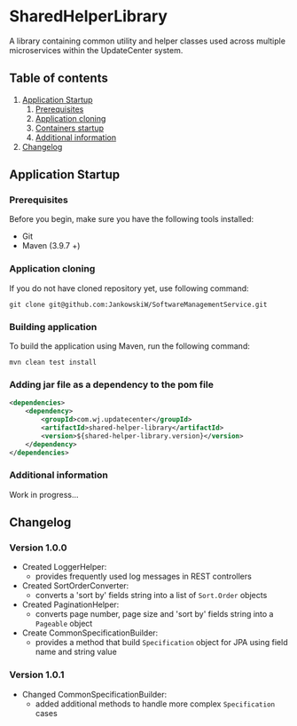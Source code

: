 # SharedHelperLibrary
A library containing common utility and helper classes used across 
multiple microservices within the UpdateCenter system.

## Table of contents
1. [Application Startup](#application-startup)
   1. [Prerequisites](#prerequisites)
   2. [Application cloning](#application-cloning)
   3. [Containers startup](#containers-startup)
   4. [Additional information](#additional-information)
2. [Changelog](#changelog)

## Application Startup

### Prerequisites
Before you begin, make sure you have the following tools installed:
- Git
- Maven (3.9.7 +)

### Application cloning
If you do not have cloned repository yet, use following command:
  ```
  git clone git@github.com:JankowskiW/SoftwareManagementService.git
  ```

### Building application
To build the application using Maven, run the following command:
```
mvn clean test install
```

### Adding jar file as a dependency to the pom file
```xml
<dependencies>
    <dependency>
        <groupId>com.wj.updatecenter</groupId>
        <artifactId>shared-helper-library</artifactId>
        <version>${shared-helper-library.version}</version>
    </dependency>
</dependencies>
```

### Additional information
Work in progress...

## Changelog

### Version 1.0.0
- Created LoggerHelper:
  - provides frequently used log messages in REST controllers
- Created SortOrderConverter:
  - converts a 'sort by' fields string into a list of `Sort.Order` objects
- Created PaginationHelper:
  - converts page number, page size and 'sort by' fields string into a `Pageable` object
- Create CommonSpecificationBuilder:
  - provides a method that build `Specification` object for JPA using 
    field name and string value

### Version 1.0.1
- Changed CommonSpecificationBuilder:
  - added additional methods to handle more complex `Specification` cases